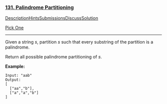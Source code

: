### [131. Palindrome Partitioning](https://leetcode.com/problems/palindrome-partitioning/description/)

[Description](https://leetcode.com/problems/palindrome-partitioning/description/)[Hints](https://leetcode.com/problems/palindrome-partitioning/hints/)[Submissions](https://leetcode.com/problems/palindrome-partitioning/submissions/)[Discuss](https://leetcode.com/problems/palindrome-partitioning/discuss/)[Solution](https://leetcode.com/problems/palindrome-partitioning/solution/)

[Pick One](https://leetcode.com/problems/random-one-question/)

------

Given a string *s*, partition *s* such that every substring of the partition is a palindrome.

Return all possible palindrome partitioning of *s*.

**Example:**

```
Input: "aab"
Output:
[
  ["aa","b"],
  ["a","a","b"]
]
```

 
